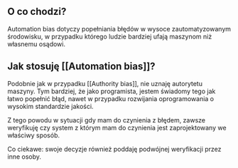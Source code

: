 ## O co chodzi? 
Automation bias dotyczy popełniania błędów w wysoce zautomatyzowanym środowisku, w przypadku którego ludzie bardziej ufają maszynom niż własnemu osądowi.

## Jak stosuję [[Automation bias]]?
Podobnie jak w przypadku [[Authority bias]], nie uznaję autorytetu maszyny. Tym bardziej, że jako programista, jestem świadomy tego jak łatwo popełnić błąd, nawet w przypadku rozwijania oprogramowania o wysokim standardzie jakości.

Z tego powodu w sytuacji gdy mam do czynienia z błędem, zawsze weryfikuję czy system z którym mam do czynienia jest zaprojektowany we właściwy sposób. 

Co ciekawe: swoje decyzje również poddaję podwójnej weryfikacji przez inne osoby. 